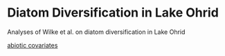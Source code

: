 # Diatom Diversification in Lake Ohrid
Analyses of Wilke et al. on diatom diversification in Lake Ohrid

[abiotic covariates](https://thauffe.github.io/OhridDiatomDiversification/abiotic_covariates.html)
